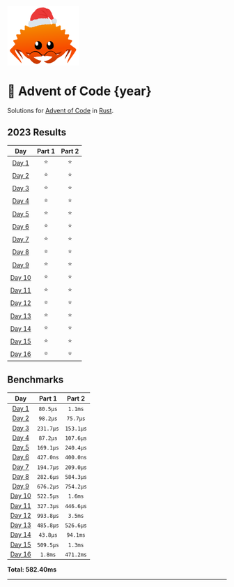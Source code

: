 <img src="./.assets/christmas_ferris.png" width="164">

# 🎄 Advent of Code {year}

Solutions for [Advent of Code](https://adventofcode.com/) in [Rust](https://www.rust-lang.org/).

<!--- advent_readme_stars table --->
## 2023 Results

| Day | Part 1 | Part 2 |
| :---: | :---: | :---: |
| [Day 1](https://adventofcode.com/2023/day/1) | ⭐ | ⭐ |
| [Day 2](https://adventofcode.com/2023/day/2) | ⭐ | ⭐ |
| [Day 3](https://adventofcode.com/2023/day/3) | ⭐ | ⭐ |
| [Day 4](https://adventofcode.com/2023/day/4) | ⭐ | ⭐ |
| [Day 5](https://adventofcode.com/2023/day/5) | ⭐ | ⭐ |
| [Day 6](https://adventofcode.com/2023/day/6) | ⭐ | ⭐ |
| [Day 7](https://adventofcode.com/2023/day/7) | ⭐ | ⭐ |
| [Day 8](https://adventofcode.com/2023/day/8) | ⭐ | ⭐ |
| [Day 9](https://adventofcode.com/2023/day/9) | ⭐ | ⭐ |
| [Day 10](https://adventofcode.com/2023/day/10) | ⭐ | ⭐ |
| [Day 11](https://adventofcode.com/2023/day/11) | ⭐ | ⭐ |
| [Day 12](https://adventofcode.com/2023/day/12) | ⭐ | ⭐ |
| [Day 13](https://adventofcode.com/2023/day/13) | ⭐ | ⭐ |
| [Day 14](https://adventofcode.com/2023/day/14) | ⭐ | ⭐ |
| [Day 15](https://adventofcode.com/2023/day/15) | ⭐ | ⭐ |
| [Day 16](https://adventofcode.com/2023/day/16) | ⭐ | ⭐ |
<!--- advent_readme_stars table --->

<!--- benchmarking table --->
## Benchmarks

| Day | Part 1 | Part 2 |
| :---: | :---: | :---:  |
| [Day 1](./src/bin/01.rs) | `80.5µs` | `1.1ms` |
| [Day 2](./src/bin/02.rs) | `98.2µs` | `75.7µs` |
| [Day 3](./src/bin/03.rs) | `231.7µs` | `153.1µs` |
| [Day 4](./src/bin/04.rs) | `87.2µs` | `107.6µs` |
| [Day 5](./src/bin/05.rs) | `169.1µs` | `240.4µs` |
| [Day 6](./src/bin/06.rs) | `427.0ns` | `400.0ns` |
| [Day 7](./src/bin/07.rs) | `194.7µs` | `209.0µs` |
| [Day 8](./src/bin/08.rs) | `282.6µs` | `584.3µs` |
| [Day 9](./src/bin/09.rs) | `676.2µs` | `754.2µs` |
| [Day 10](./src/bin/10.rs) | `522.5µs` | `1.6ms` |
| [Day 11](./src/bin/11.rs) | `327.3µs` | `446.6µs` |
| [Day 12](./src/bin/12.rs) | `993.8µs` | `3.5ms` |
| [Day 13](./src/bin/13.rs) | `485.8µs` | `526.6µs` |
| [Day 14](./src/bin/14.rs) | `43.8µs` | `94.1ms` |
| [Day 15](./src/bin/15.rs) | `509.5µs` | `1.3ms` |
| [Day 16](./src/bin/16.rs) | `1.8ms` | `471.2ms` |

**Total: 582.40ms**
<!--- benchmarking table --->

---
